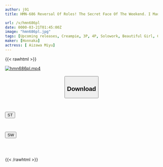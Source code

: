```yaml
---
author: j91
title: HMN-686 Reversal Of Roles! The Secret Face Of The Weekend. I Made My Boss, Who Is Always Looking Down On Me, Lose Her Reason With Alcohol And Made Her My Sex-crazed Subordinate's Dick And Made Her My Free Creampie Friend. Miyu Aizawa

url: /v/hmn686pl
date: 0000-03-21T01:45:00Z
image: "hmn686pl.jpg"
tags: [Upcoming releases, Creampie, 3P, 4P, Solowork, Beautiful Girl, Cowgirl, Female Boss	]
maker: [Honnaka]
actress: [ Aizawa Miyu]
---
```



{{< rawhtml >}}

<div class="video" data-videoid="pending_link.html">
    <a href="javascript:;">
        <img src="/v/hmn686pl/hmn686pl.jpg" width="WIDTH" height="HEIGHT" alt="hmn686pl.mp4" loading="lazy">
    </a>
</div>

<script type="text/javascript" src="https://j91.asia/asset/on-demand-pend.js"></script>

<br>
  <link rel="stylesheet" href="https://j91.asia/asset/bs5.css">
  
  <center>
  <button class="btn btn-primary" type="button" data-bs-toggle="collapse" data-bs-target=".multi-collapse" aria-expanded="false" aria-controls="multiCollapseExample1 multiCollapseExample2"><h2>Download</h2></button></center>
</p>
<div class="row">
  <div class="col">
    <div class="collapse multi-collapse" id="multiCollapseExample1">
      <div class="card card-body">
	      	      <br>
<div class="buttons">  
<p><a href="https://j91.asia/pending_link.html" target="_blank"><button class="btn-hover color-3"><i class="fa fa-download"></i> ST</button></a></p></div>
    </div>
  </div>
</div>
  <div class="col">
    <div class="collapse multi-collapse" id="multiCollapseExample2">
      <div class="card card-body">
	      <br>
<div class="buttons">
<p><a href="https://j91.asia/pending_link.html" target="_blank"><button class="btn-hover color-2"><i class="fa fa-download"></i> SW</button></a></p></div>
<br><br>
      </div>
    </div>
  </div>
</div>

{{< /rawhtml >}}